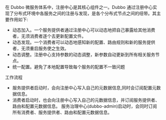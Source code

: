 在 Dubbo 微服务体系中，注册中心是其核心组件之一。Dubbo 通过注册中心实现了分布式环境中各服务之间的注册与发现，是各个分布式节点之间的纽带。其主要作用如下:
- 动态加入。一个服务提供者通过注册中心可以动态地把自己暴露给其他消费者，无须消费者逐个去更新配置文件。
- 动态发现。一个消费者可以动态地感知新的配置、路由规则和新的服务提供者，无须重启服务使之生效。
- 动态调整。注册中心支持参数的动态调整，新参数自动更新到所有相关服务节点。
- 统一配置。避免了本地配置导致每个服务的配置不一致问题


工作流程
- 服务提供者启动时，会向注册中心写入自己的元数据信息,同时会订阅配置元数据信息。
- 消费者启动时，也会向注册中心写入自己的元数据信息，并订阅服务提供者、路由和配置元数据信息。
服务治理中心(dubbo-admin)启动时，会同时订阅所有消费者、服务提供者、路由和配置元数据信息。
